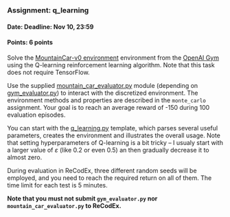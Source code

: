 ### Assignment: q_learning
#### Date: Deadline: Nov 10, 23:59
#### Points: 6 points

Solve the [MountainCar-v0 environment](https://gym.openai.com/envs/MountainCar-v0)
environment from the [OpenAI Gym](https://gym.openai.com/) using the Q-learning
reinforcement learning algorithm. Note that this task does not require
TensorFlow.

Use the supplied [mountain_car_evaluator.py](https://github.com/ufal/npfl122/tree/master/labs/03/mountain_car_evaluator.py)
module (depending on [gym_evaluator.py](https://github.com/ufal/npfl122/tree/master/labs/02/gym_evaluator.py))
to interact with the discretized environment. The environment
methods and properties are described in the `monte_carlo` assignment.
Your goal is to reach an average reward of -150 during 100 evaluation episodes.

You can start with the [q_learning.py](https://github.com/ufal/npfl122/tree/master/labs/03/q_learning.py)
template, which parses several useful parameters, creates the environment
and illustrates the overall usage. Note that setting hyperparameters of
Q-learning is a bit tricky – I usualy start with a larger value of $ε$ (like 0.2
or even 0.5) an then gradually decrease it to almost zero.

During evaluation in ReCodEx, three different random seeds will be employed, and
you need to reach the required return on all of them. The time limit for each
test is 5 minutes.

**Note that you must not submit `gym_evaluator.py` nor `mountain_car_evaluator.py` to ReCodEx.**
